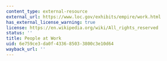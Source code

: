 ```yaml
---
content_type: external-resource
external_url: https://www.loc.gov/exhibits/empire/work.html
has_external_license_warning: true
license: https://en.wikipedia.org/wiki/All_rights_reserved
status: ''
title: People at Work
uid: 6e759ce3-da0f-4336-8503-3800c3e10d64
wayback_url: ''
---
```

